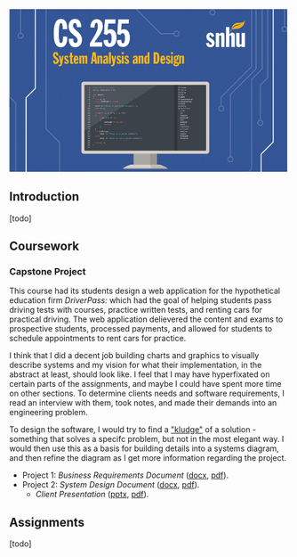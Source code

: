 
<img src="./banner.png" width="500px" />

## Introduction

[todo]

## Coursework

### Capstone Project

This course had its students design a web application for the hypothetical education firm _DriverPass:_ which had the goal of helping students pass driving tests with courses, practice written tests, and renting cars for practical driving. The web application delievered the content and exams to prospective students, processed payments, and allowed for students to schedule appointments to rent cars for practice.

I think that I did a decent job building charts and graphics to visually describe systems and my vision for what their implementation, in the abstract at least, should look like. I feel that I may have hyperfixated on certain parts of the assignments, and maybe I could have spent more time on other sections. To determine clients needs and software requirements, I read an interview with them, took notes, and made their demands into an engineering problem. 

To design the software, I would try to find a ["kludge"](https://en.wikipedia.org/wiki/Kludge) of a solution - something that solves a specifc problem, but not in the most elegant way. I would then use this as a basis for building details into a systems diagram, and then refine the diagram as I get more information regarding the project.

* Project 1: _Business Requirements Document_ \([docx](./projects/Project1_Business-Requirements-Documents.docx), [pdf](./Project1_Business-Requirements-Document.pdf)\).
* Project 2: _System Design Document_ \([docx](./projects/Project2_System-Design-Document.docx), [pdf](./projects/Project2_System-Design-Document.pdf)\).
    * _Client Presentation_ \([pptx](./projects/Project2_Client-Presentation.pptx), [pdf](./projects/Project2_Client-Presentation.pdf)\).
    
## Assignments

[todo]

